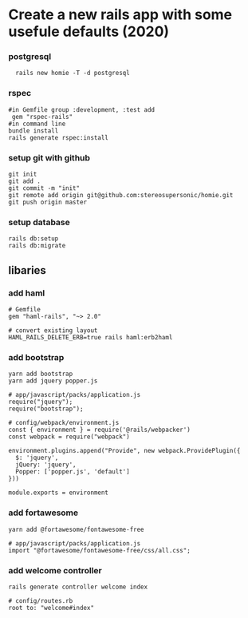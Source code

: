 # Create a new rails app with some usefule defaults (2020)

### postgresql
```
  rails new homie -T -d postgresql
```

### rspec

```
#in Gemfile group :development, :test add 
 gem "rspec-rails"
#in command line
bundle install
rails generate rspec:install
```


### setup git with github

```
git init
git add .
git commit -m "init"
git remote add origin git@github.com:stereosupersonic/homie.git
git push origin master
```

### setup database

```
rails db:setup
rails db:migrate
```

## libaries 

### add haml

```
# Gemfile
gem "haml-rails", "~> 2.0"

# convert existing layout
HAML_RAILS_DELETE_ERB=true rails haml:erb2haml
```

### add bootstrap

```
yarn add bootstrap
yarn add jquery popper.js
``` 

```
# app/javascript/packs/application.js
require("jquery");
require("bootstrap");
```

```
# config/webpack/environment.js
const { environment } = require('@rails/webpacker')
const webpack = require("webpack") 

environment.plugins.append("Provide", new webpack.ProvidePlugin({ 
  $: 'jquery',
  jQuery: 'jquery',
  Popper: ['popper.js', 'default']
}))  

module.exports = environment
```

### add fortawesome

```
yarn add @fortawesome/fontawesome-free 

# app/javascript/packs/application.js
import "@fortawesome/fontawesome-free/css/all.css";
```

### add welcome controller

```
rails generate controller welcome index
```

```
# config/routes.rb
root to: "welcome#index"
```

